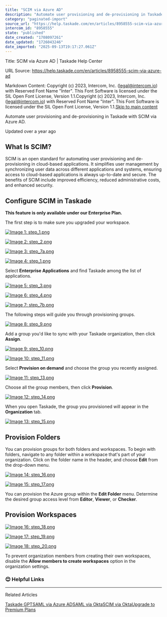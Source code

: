 ```yaml
---
title: "SCIM via Azure AD"
description: "Automate user provisioning and de-provisioning in Taskade with SCIM via Azure AD."
category: "paginated-import"
source_url: "https://help.taskade.com/en/articles/8958555-scim-via-azure-ad"
intercom_id: "8958555"
state: "published"
date_created: "1708097261"
date_updated: "1726043246"
date_imported: "2025-09-13T19:17:27.061Z"
---
```


Title: SCIM via Azure AD | Taskade Help Center

URL Source: https://help.taskade.com/en/articles/8958555-scim-via-azure-ad

Markdown Content:
Copyright (c) 2023, Intercom, Inc. (legal@intercom.io) with Reserved Font Name "Inter". This Font Software is licensed under the SIL Open Font License, Version 1.1.Copyright (c) 2023, Intercom, Inc. (legal@intercom.io) with Reserved Font Name "Inter". This Font Software is licensed under the SIL Open Font License, Version 1.1.[Skip to main content](https://help.taskade.com/en/articles/8958555-scim-via-azure-ad#main-content)

Automate user provisioning and de-provisioning in Taskade with SCIM via Azure AD.

Updated over a year ago

**What Is SCIM?**
-----------------

SCIM is an open standard for automating user provisioning and de-provisioning in cloud-based applications. It simplifies user management by synchronizing user data across different applications and systems, ensuring access to cloud-based applications is always up-to-date and secure. The benefits of SCIM include improved efficiency, reduced administrative costs, and enhanced security.

**Configure SCIM in Taskade**
-----------------------------

**This feature is only available under our Enterprise Plan.**

The first step is to make sure you upgraded your workspace.

[![Image 1: step_1.png](https://taskade.intercom-attachments-7.com/i/o/965379225/ff12dc31d650aa4206d65cc9/22429162296595?expires=1757792700&signature=87b2d17dff9653ea7d5e1c96a3db5a06aa9bc1a3b0ea08b4e7535a883ea8a028&req=fSYiFc53n4NaFb4f3HP0gDw9k9KctomRlACeAUNuhAhmYhRcKJ2ggNvBcWSC%0AeQWYXgRe7YWm%2BcHFFA%3D%3D%0A)](https://taskade.intercom-attachments-7.com/i/o/965379225/ff12dc31d650aa4206d65cc9/22429162296595?expires=1757792700&signature=87b2d17dff9653ea7d5e1c96a3db5a06aa9bc1a3b0ea08b4e7535a883ea8a028&req=fSYiFc53n4NaFb4f3HP0gDw9k9KctomRlACeAUNuhAhmYhRcKJ2ggNvBcWSC%0AeQWYXgRe7YWm%2BcHFFA%3D%3D%0A)

[![Image 2: step_2.png](https://taskade.intercom-attachments-7.com/i/o/965379226/a86cfbb360478c8d1654a09a/22429130794131?expires=1757792700&signature=6f14fca16dce78b22473f372f0acd44fadb8807e2a0832a35a77869a6eb8353b&req=fSYiFc53n4NZFb4f3HP0gI2bzLv3aXpRN0nqAPQXBRsg4o%2F2xh%2F0d7ASFN1O%0AvjMBsLHo7FML3TBpPg%3D%3D%0A)](https://taskade.intercom-attachments-7.com/i/o/965379226/a86cfbb360478c8d1654a09a/22429130794131?expires=1757792700&signature=6f14fca16dce78b22473f372f0acd44fadb8807e2a0832a35a77869a6eb8353b&req=fSYiFc53n4NZFb4f3HP0gI2bzLv3aXpRN0nqAPQXBRsg4o%2F2xh%2F0d7ASFN1O%0AvjMBsLHo7FML3TBpPg%3D%3D%0A)

[![Image 3: step_7a.png](https://taskade.intercom-attachments-7.com/i/o/965379228/a5a56fe5569a1261d4a63f4f/16328059294483?expires=1757792700&signature=a50da6583cb069ea415eed2a6a8280e24710aa8333ab47e747469cde4068e08a&req=fSYiFc53n4NXFb4f3HP0gL8AnVmFqScdXRbtcN4NznZJ7jy0%2Bi23h6BWPZTF%0Ai7d597M1WhVJXD2IdQ%3D%3D%0A)](https://taskade.intercom-attachments-7.com/i/o/965379228/a5a56fe5569a1261d4a63f4f/16328059294483?expires=1757792700&signature=a50da6583cb069ea415eed2a6a8280e24710aa8333ab47e747469cde4068e08a&req=fSYiFc53n4NXFb4f3HP0gL8AnVmFqScdXRbtcN4NznZJ7jy0%2Bi23h6BWPZTF%0Ai7d597M1WhVJXD2IdQ%3D%3D%0A)

[![Image 4: step_1.png](https://taskade.intercom-attachments-7.com/i/o/965379230/000b0b5bf38cfd2a58c0cf60/16328099415955?expires=1757792700&signature=aa6bac9be85d3fe2fe197a7ed52e13b4f336507b44abf426c10446c82f3cc8c5&req=fSYiFc53n4JfFb4f3HP0gEVzymScDCj3eIUrRsIjonybpkp8BXRECeYL1S0j%0AUzij7o3OtBn4QWXFiQ%3D%3D%0A)](https://taskade.intercom-attachments-7.com/i/o/965379230/000b0b5bf38cfd2a58c0cf60/16328099415955?expires=1757792700&signature=aa6bac9be85d3fe2fe197a7ed52e13b4f336507b44abf426c10446c82f3cc8c5&req=fSYiFc53n4JfFb4f3HP0gEVzymScDCj3eIUrRsIjonybpkp8BXRECeYL1S0j%0AUzij7o3OtBn4QWXFiQ%3D%3D%0A)

Select **Enterprise Applications** and find Taskade among the list of applications.

[![Image 5: step_3.png](https://taskade.intercom-attachments-7.com/i/o/965379254/f5b16a90e5356952c085cc01/16328160900115?expires=1757792700&signature=a05e45d1f749d2cdaf3451ac9fd33ca57c30ddd7e6951bad83abf13998962f42&req=fSYiFc53n4RbFb4f3HP0gG0qrQWOdFaYeUoWWecGE%2FF67lkFiFGgTredm8Ra%0A48XR4vLEJ7pIaOliEg%3D%3D%0A)](https://taskade.intercom-attachments-7.com/i/o/965379254/f5b16a90e5356952c085cc01/16328160900115?expires=1757792700&signature=a05e45d1f749d2cdaf3451ac9fd33ca57c30ddd7e6951bad83abf13998962f42&req=fSYiFc53n4RbFb4f3HP0gG0qrQWOdFaYeUoWWecGE%2FF67lkFiFGgTredm8Ra%0A48XR4vLEJ7pIaOliEg%3D%3D%0A)

[![Image 6: step_4.png](https://taskade.intercom-attachments-7.com/i/o/965379255/7edbd8ce8852183febaf0a25/16328160901395?expires=1757792700&signature=ece67d9d5e05b8335efc64330163de99124abf05dbe0117a10b00826bda8f069&req=fSYiFc53n4RaFb4f3HP0gKGUMmbGqvhwsqwF%2BDHCEVmZHjuRacCPa428SSdt%0Ab85melwVSchZTXzHsw%3D%3D%0A)](https://taskade.intercom-attachments-7.com/i/o/965379255/7edbd8ce8852183febaf0a25/16328160901395?expires=1757792700&signature=ece67d9d5e05b8335efc64330163de99124abf05dbe0117a10b00826bda8f069&req=fSYiFc53n4RaFb4f3HP0gKGUMmbGqvhwsqwF%2BDHCEVmZHjuRacCPa428SSdt%0Ab85melwVSchZTXzHsw%3D%3D%0A)

[![Image 7: step_7b.png](https://taskade.intercom-attachments-7.com/i/o/965379256/73c1fee3c408a98c1397b3f6/16328321163795?expires=1757792700&signature=55f80321ed9332754dc2b1dcb425f9a6c7c07b5a644b6fecedeefc002d5ac609&req=fSYiFc53n4RZFb4f3HP0gGrEeUecWmz4k72McXjbkcBxE8qy9UIqHGHuSLTp%0AdcS1akuzqFKjGWSBPg%3D%3D%0A)](https://taskade.intercom-attachments-7.com/i/o/965379256/73c1fee3c408a98c1397b3f6/16328321163795?expires=1757792700&signature=55f80321ed9332754dc2b1dcb425f9a6c7c07b5a644b6fecedeefc002d5ac609&req=fSYiFc53n4RZFb4f3HP0gGrEeUecWmz4k72McXjbkcBxE8qy9UIqHGHuSLTp%0AdcS1akuzqFKjGWSBPg%3D%3D%0A)

The following steps will guide you through provisioning groups.

[![Image 8: step_9.png](https://taskade.intercom-attachments-7.com/i/o/965379263/4fb0f138a04c50a47622f5b6/16328348929683?expires=1757792700&signature=21cc136bf859bcff69ea1525457ce5b4f5771041fc2c96ccef88992a587c07c8&req=fSYiFc53n4dcFb4f3HP0gPbBx8cjLE2gWpyEjj4vOS%2BOuZKdLsCGBkeGYM6b%0AEtcXiQ3axIt0qt2H%2BA%3D%3D%0A)](https://taskade.intercom-attachments-7.com/i/o/965379263/4fb0f138a04c50a47622f5b6/16328348929683?expires=1757792700&signature=21cc136bf859bcff69ea1525457ce5b4f5771041fc2c96ccef88992a587c07c8&req=fSYiFc53n4dcFb4f3HP0gPbBx8cjLE2gWpyEjj4vOS%2BOuZKdLsCGBkeGYM6b%0AEtcXiQ3axIt0qt2H%2BA%3D%3D%0A)

Add a group you'd like to sync with your Taskade organization, then click **Assign**.

[![Image 9: step_10.png](https://taskade.intercom-attachments-7.com/i/o/965379272/6512558785a375403590650f/16328448826771?expires=1757792700&signature=250a4dccd6e2240471a1356ae7087a949c8c6e890b7989ad0b9a60e42ea9eeb4&req=fSYiFc53n4ZdFb4f3HP0gAYvzVnSw8JOMzI3IN8hzwvRSKo%2FxwNjYWJ54bLA%0A4VlitVhdutmux9qc5Q%3D%3D%0A)](https://taskade.intercom-attachments-7.com/i/o/965379272/6512558785a375403590650f/16328448826771?expires=1757792700&signature=250a4dccd6e2240471a1356ae7087a949c8c6e890b7989ad0b9a60e42ea9eeb4&req=fSYiFc53n4ZdFb4f3HP0gAYvzVnSw8JOMzI3IN8hzwvRSKo%2FxwNjYWJ54bLA%0A4VlitVhdutmux9qc5Q%3D%3D%0A)

[![Image 10: step_11.png](https://taskade.intercom-attachments-7.com/i/o/965379276/7bfdb889f17116873fc59101/16328448818451?expires=1757792700&signature=e8c87f7e5a5c5e74c46da682f0bb3ec27f25e99a23f51779e71b8d11a081ccb8&req=fSYiFc53n4ZZFb4f3HP0gJh8Yl%2BcYUdqIFUOM0u34K9bYq0TxT0d1dDWwSYt%0Aq%2BcMD5OhvZpjO8gNRw%3D%3D%0A)](https://taskade.intercom-attachments-7.com/i/o/965379276/7bfdb889f17116873fc59101/16328448818451?expires=1757792700&signature=e8c87f7e5a5c5e74c46da682f0bb3ec27f25e99a23f51779e71b8d11a081ccb8&req=fSYiFc53n4ZZFb4f3HP0gJh8Yl%2BcYUdqIFUOM0u34K9bYq0TxT0d1dDWwSYt%0Aq%2BcMD5OhvZpjO8gNRw%3D%3D%0A)

Select **Provision on demand** and choose the group you recently assigned.

[![Image 11: step_13.png](https://taskade.intercom-attachments-7.com/i/o/965379280/8173855ee87f85d429fa2777/16328514969107?expires=1757792700&signature=14861fa05f2a4dc2f08b5b3f6b0444828f99c97ec86cdf885471330d398d4593&req=fSYiFc53n4lfFb4f3HP0gHCDHnOKkSGQ21KaId4fHPsoaxFx93ijgpyLrYi9%0AX5BQkbEy6yqwRUlHtA%3D%3D%0A)](https://taskade.intercom-attachments-7.com/i/o/965379280/8173855ee87f85d429fa2777/16328514969107?expires=1757792700&signature=14861fa05f2a4dc2f08b5b3f6b0444828f99c97ec86cdf885471330d398d4593&req=fSYiFc53n4lfFb4f3HP0gHCDHnOKkSGQ21KaId4fHPsoaxFx93ijgpyLrYi9%0AX5BQkbEy6yqwRUlHtA%3D%3D%0A)

Choose all the group members, then click **Provision**.

[![Image 12: step_14.png](https://taskade.intercom-attachments-7.com/i/o/965379279/249b0a30e2f09e33edb134f0/16328555016211?expires=1757792700&signature=7b099d17ae61d4a8ef6c7fac1a4b19f5c53bdd94d4d7c360597a2257e53513b8&req=fSYiFc53n4ZWFb4f3HP0gLRUF889GW%2Bpb3ZKMAK6USL5eXDqJ344qLzyQD4J%0AaYduA%2Fgbn3YrSgVvug%3D%3D%0A)](https://taskade.intercom-attachments-7.com/i/o/965379279/249b0a30e2f09e33edb134f0/16328555016211?expires=1757792700&signature=7b099d17ae61d4a8ef6c7fac1a4b19f5c53bdd94d4d7c360597a2257e53513b8&req=fSYiFc53n4ZWFb4f3HP0gLRUF889GW%2Bpb3ZKMAK6USL5eXDqJ344qLzyQD4J%0AaYduA%2Fgbn3YrSgVvug%3D%3D%0A)

When you open Taskade, the group you provisioned will appear in the **Organization** tab.

[![Image 13: step_15.png](https://taskade.intercom-attachments-7.com/i/o/965379292/b9edde91278a9c46efc792f3/16328557950611?expires=1757792700&signature=0f44618fa446172cee2d8657aa9d1c36e54cfc7b4fd93595e431b907cfee5caf&req=fSYiFc53n4hdFb4f3HP0gHbJg7%2BX30h83YkTrJ9bga7JWp%2FKNhN06S9W3r5g%0AZ8Rh45wcT6zAjeqTYA%3D%3D%0A)](https://taskade.intercom-attachments-7.com/i/o/965379292/b9edde91278a9c46efc792f3/16328557950611?expires=1757792700&signature=0f44618fa446172cee2d8657aa9d1c36e54cfc7b4fd93595e431b907cfee5caf&req=fSYiFc53n4hdFb4f3HP0gHbJg7%2BX30h83YkTrJ9bga7JWp%2FKNhN06S9W3r5g%0AZ8Rh45wcT6zAjeqTYA%3D%3D%0A)

**Provision Folders**
---------------------

You can provision groups for both folders and workspaces. To begin with folders, navigate to any folder within a workspace that's part of your organization. Click on the folder name in the header, and choose **Edit** from the drop-down menu.

[![Image 14: step_16.png](https://taskade.intercom-attachments-7.com/i/o/965379291/789df04d55880d3484ab51e3/16328734102291?expires=1757792700&signature=6d6b87a0158569d0b862623fdfda602b471f62d05cf204854fcce6e8e8a6f4d7&req=fSYiFc53n4heFb4f3HP0gJJqPWsoh1mjNHM%2BQfGhtsDIAtAajCkwSjUUSiR9%0Ad5NI9HDcJ6JeiZfKZg%3D%3D%0A)](https://taskade.intercom-attachments-7.com/i/o/965379291/789df04d55880d3484ab51e3/16328734102291?expires=1757792700&signature=6d6b87a0158569d0b862623fdfda602b471f62d05cf204854fcce6e8e8a6f4d7&req=fSYiFc53n4heFb4f3HP0gJJqPWsoh1mjNHM%2BQfGhtsDIAtAajCkwSjUUSiR9%0Ad5NI9HDcJ6JeiZfKZg%3D%3D%0A)

[![Image 15: step_17.png](https://taskade.intercom-attachments-7.com/i/o/965379297/fe976e239ab571c5f9df4f3f/16328734429459?expires=1757792700&signature=397150e2e3c97b75b82f7946ac880e4ea433e1a37670b0bd7ccb24683e783641&req=fSYiFc53n4hYFb4f3HP0gJnJkBCl%2FYZsr8TIZI5dsyX95EpNreYYMYNSPT4f%0AtqVl0WKLqIJE1%2BAfBQ%3D%3D%0A)](https://taskade.intercom-attachments-7.com/i/o/965379297/fe976e239ab571c5f9df4f3f/16328734429459?expires=1757792700&signature=397150e2e3c97b75b82f7946ac880e4ea433e1a37670b0bd7ccb24683e783641&req=fSYiFc53n4hYFb4f3HP0gJnJkBCl%2FYZsr8TIZI5dsyX95EpNreYYMYNSPT4f%0AtqVl0WKLqIJE1%2BAfBQ%3D%3D%0A)

You can provision the Azure group within the **Edit Folder** menu. Determine the desired group access level from **Editor**, **Viewer**, or **Checker**.

**Provision Workspaces**
------------------------

[![Image 16: step_18.png](https://taskade.intercom-attachments-7.com/i/o/965379296/bd54be9de05751ced0478689/16328816170003?expires=1757792700&signature=4b8f37c8b222e5860da93a55ee1e4253d6b0e52cb3bae0644e12bf89af9d3f1c&req=fSYiFc53n4hZFb4f3HP0gMwfwtU781kCNKj4Fxn2AHo%2F6BE1YHDGZUiLWFr7%0An%2BzjKSKmsuGVzit0iw%3D%3D%0A)](https://taskade.intercom-attachments-7.com/i/o/965379296/bd54be9de05751ced0478689/16328816170003?expires=1757792700&signature=4b8f37c8b222e5860da93a55ee1e4253d6b0e52cb3bae0644e12bf89af9d3f1c&req=fSYiFc53n4hZFb4f3HP0gMwfwtU781kCNKj4Fxn2AHo%2F6BE1YHDGZUiLWFr7%0An%2BzjKSKmsuGVzit0iw%3D%3D%0A)

[![Image 17: step_19.png](https://taskade.intercom-attachments-7.com/i/o/965379305/2968c9b6e4c770ee4581cd1c/16328829658515?expires=1757792700&signature=963ed2af15e543d7e39b869c0bafb3b178326bd2dd8c8356d031202266383da9&req=fSYiFc53noFaFb4f3HP0gLzMhrct93vNDLnsLGojcZ5fucB3eaxpbuSzESsf%0AIf3%2B3d9Zk4JRaB5uIw%3D%3D%0A)](https://taskade.intercom-attachments-7.com/i/o/965379305/2968c9b6e4c770ee4581cd1c/16328829658515?expires=1757792700&signature=963ed2af15e543d7e39b869c0bafb3b178326bd2dd8c8356d031202266383da9&req=fSYiFc53noFaFb4f3HP0gLzMhrct93vNDLnsLGojcZ5fucB3eaxpbuSzESsf%0AIf3%2B3d9Zk4JRaB5uIw%3D%3D%0A)

[![Image 18: step_20.png](https://taskade.intercom-attachments-7.com/i/o/965379306/e7f89c21f272ed85b1e7c15c/16329042527123?expires=1757792700&signature=75a52791793da2a69511aff2fbf7d7e5651bf568b68c8da3121d9a7aceb03696&req=fSYiFc53noFZFb4f3HP0gHAjsaCzsTFW3%2BWaD7em1Uqz8hYY4HGmoNk2tVPa%0A0M8uwVekOK212fSQ3w%3D%3D%0A)](https://taskade.intercom-attachments-7.com/i/o/965379306/e7f89c21f272ed85b1e7c15c/16329042527123?expires=1757792700&signature=75a52791793da2a69511aff2fbf7d7e5651bf568b68c8da3121d9a7aceb03696&req=fSYiFc53noFZFb4f3HP0gHAjsaCzsTFW3%2BWaD7em1Uqz8hYY4HGmoNk2tVPa%0A0M8uwVekOK212fSQ3w%3D%3D%0A)

To prevent organization members from creating their own workspaces, disable the **Allow members to create workspaces** option in the organization settings.

### **😊 Helpful Links**

* * *

Related Articles

[Taskade GPT](https://help.taskade.com/en/articles/8958541-taskade-gpt)[SAML via Azure AD](https://help.taskade.com/en/articles/8958554-saml-via-azure-ad)[SAML via Okta](https://help.taskade.com/en/articles/8958556-saml-via-okta)[SCIM via Okta](https://help.taskade.com/en/articles/8958557-scim-via-okta)[Upgrade to Premium Plans](https://help.taskade.com/en/articles/8958628-upgrade-to-premium-plans)
